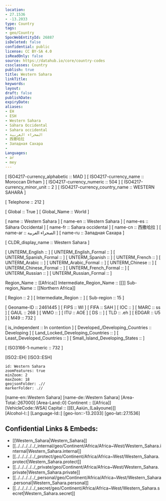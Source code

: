 ```yaml
---
location:
- 27.1536
- -13.2033
type: Country
tags:
- geo/Country
SpocWebEntityId: 26887
isDeleted: false
confidential: public
license: CC BY-SA 4.0
isReadOnly: false
source: https://datahub.io/core/country-codes
cssclasses: Country
publish: true
title: Western Sahara
linkTitle: 
keywords: 
layout: 
draft: false
publishDate: 
expiryDate: 
aliases:
- EH
- ESH
- Western Sahara
- Sáhara Occidental
- Sahara occidental
- الصحراء الغربية
- 西撒哈拉
- Западная Сахара
- 
Languages:
- ar
- mey
---
```



[	ISO4217-currency_alphabetic	 :: MAD ] 
[	ISO4217-currency_name	 :: Moroccan Dirham ] 
[	ISO4217-currency_numeric	 :: 504 ] 
[	ISO4217-currency_minor_unit	 :: 2 ] 
[	ISO4217-currency_country_name	 :: WESTERN SAHARA ] 

[	Telephone	 :: 212 ] 

[	Global	 :: True ] 
[	Global_Name	 :: World ] 

[	name	 :: Western Sahara ] 
[	name-en	 :: Western Sahara ] 
[	name-es	 :: Sáhara Occidental ] 
[	name-fr	 :: Sahara occidental ] 
[	name-cn	 :: 西撒哈拉 ] 
[	name-ar	 :: الصحراء الغربية ] 
[	name-ru	 :: Западная Сахара ] 

[	CLDR_display_name	 :: Western Sahara ] 

[	UNTERM_English	 ::  ] 
[	UNTERM_English_Formal	 ::  ] 
[	UNTERM_Spanish_Formal	 ::  ] 
[	UNTERM_Spanish	 ::  ] 
[	UNTERM_French	 ::  ] 
[	UNTERM_Arabic	 ::  ] 
[	UNTERM_Arabic_Formal	 ::  ] 
[	UNTERM_Chinese	 ::  ] 
[	UNTERM_Chinese_Formal	 ::  ] 
[	UNTERM_French_Formal	 ::  ] 
[	UNTERM_Russian	 ::  ] 
[	UNTERM_Russian_Formal	 ::  ] 

Region_Name ::  [[Africa]] 
Intermediate_Region_Name ::  [[]] 
Sub-region_Name ::  [[Northern Africa]]  

[	Region	 :: 2 ] 
[	Intermediate_Region	 ::  ] 
[	Sub-region	 :: 15 ] 

[	Geoname-ID	 :: 2461445 ] 
[	FIPS	 :: WI ] 
[	FIFA	 :: SAH ] 
[	IOC	 ::  ] 
[	MARC	 :: ss ] 
[	GAUL	 :: 268 ] 
[	WMO	 ::  ] 
[	ITU	 :: AOE ] 
[	DS	 ::  ] 
[	TLD	 :: .eh ] 
[	EDGAR	 :: U5 ] 
[	M49	 :: 732 ] 

[	is_independent	 :: In contention ] 
[	Developed_/Developing_Countries	 :: Developing ] 
[	Land_Locked_Developing_Countries	 ::  ] 
[	Least_Developed_Countries	 ::  ] 
[	Small_Island_Developing_States	 ::  ] 

[	ISO3166-1-numeric	 :: 732 ] 



[ISO2::EH] 
[ISO3::ESH] 
```leaflet
id: Western Sahara
zoomFeatures: true 
minZoom: 2 
maxZoom: 18
geojsonFolder: .//
markerFolder: .//
```

[name-en::Western Sahara] 
[name-de::Western Sahara] 
[Area-Total::267000] 
[Area-Land::0] 
Continent :: [[Africa]]  
[VehicleCode::WSA] 
Capital :: [[El_Aaiún_(Laâyoune)]]  
[Alcohol-l::] 
[Language-Id::] 
[geo-lon::-13.2033] 
[geo-lat::27.1536] 



## Confidential Links & Embeds: 
- [[Western_Sahara|Western_Sahara]] 
- [[../../../../../_internal/geo/Continent/Africa/Africa~West/Western_Sahara.internal|Western_Sahara.internal]] 
- [[../../../../../_protect/geo/Continent/Africa/Africa~West/Western_Sahara.protect|Western_Sahara.protect]] 
- [[../../../../../_private/geo/Continent/Africa/Africa~West/Western_Sahara.private|Western_Sahara.private]] 
- [[../../../../../_personal/geo/Continent/Africa/Africa~West/Western_Sahara.personal|Western_Sahara.personal]] 
- [[../../../../../_secret/geo/Continent/Africa/Africa~West/Western_Sahara.secret|Western_Sahara.secret]] 

